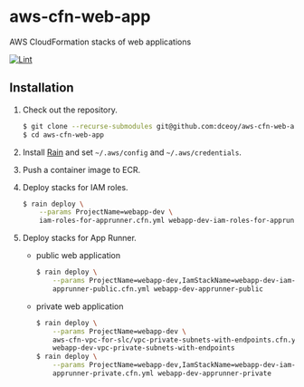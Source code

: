 aws-cfn-web-app
===============

AWS CloudFormation stacks of web applications

[![Lint](https://github.com/dceoy/aws-cfn-web-app/actions/workflows/lint.yml/badge.svg)](https://github.com/dceoy/aws-cfn-web-app/actions/workflows/lint.yml)

Installation
------------

1.  Check out the repository.

    ```sh
    $ git clone --recurse-submodules git@github.com:dceoy/aws-cfn-web-app.git
    $ cd aws-cfn-web-app
    ```

2.  Install [Rain](https://github.com/aws-cloudformation/rain) and set `~/.aws/config` and `~/.aws/credentials`.

3.  Push a container image to ECR.

4.  Deploy stacks for IAM roles.

    ```sh
    $ rain deploy \
        --params ProjectName=webapp-dev \
        iam-roles-for-apprunner.cfn.yml webapp-dev-iam-roles-for-apprunner
    ```

5.  Deploy stacks for App Runner.

    - public web application

      ```sh
      $ rain deploy \
          --params ProjectName=webapp-dev,IamStackName=webapp-dev-iam-roles-for-apprunner \
          apprunner-public.cfn.yml webapp-dev-apprunner-public
      ```

    - private web application

      ```sh
      $ rain deploy \
          --params ProjectName=webapp-dev \
          aws-cfn-vpc-for-slc/vpc-private-subnets-with-endpoints.cfn.yml \
          webapp-dev-vpc-private-subnets-with-endpoints
      $ rain deploy \
          --params ProjectName=webapp-dev,IamStackName=webapp-dev-iam-roles-for-apprunner,VpcStackName=webapp-dev-vpc-private-subnets-with-endpoints \
          apprunner-private.cfn.yml webapp-dev-apprunner-private
      ```

